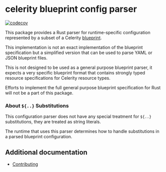 # celerity blueprint config parser

[![codecov](https://codecov.io/gh/two-hundred/celerity/graph/badge.svg?token=u1SKOg58yo&flag=runtime-lib-blueprint-config-parser)](https://codecov.io/gh/two-hundred/celerity)

This package provides a Rust parser for runtime-specific configuration represented by a subset of a Celerity [blueprint](https://www.celerityframework.com/docs/blueprint/specification).

This implementation is not an exact implementation of the blueprint specification but a simplified version that can be used to parse YAML or JSON blueprint files.

This is not designed to be used as a general purpose blueprint parser, it expects a very specific blueprint format that contains strongly typed resource specifications for Celerity resource types.

Efforts to implement the full general purpose blueprint specification for Rust will not be a part of this package.

### About `${..}` Substitutions

This configuration parser does not have any special treatment for `${..}` substitutions,
they are treated as string literals.

The runtime that uses this parser determines how to handle substitutions in a parsed blueprint configuration.

## Additional documentation

- [Contributing](../CONTRIBUTING.md)
